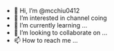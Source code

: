 - 👋 Hi, I’m @mcchiu0412
- 👀 I’m interested in channel coing
- 🌱 I’m currently learning ...
- 💞️ I’m looking to collaborate on ...
- 📫 How to reach me ...

<!---
mcchiu0412/mcchiu0412 is a ✨ special ✨ repository because its `README.md` (this file) appears on your GitHub profile.
You can click the Preview link to take a look at your changes.
--->
